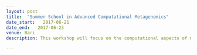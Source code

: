 ```yaml
---
layout: post
title:  "Summer School in Advanced Computational Metagenomics"
date_start:   2017-06-21
date_end:   2017-06-23
venue: Bari
description: This workshop will focus on the computational aspects of metagenomics analysis including reference databases, software and data retrieval and submission. The investigation of microbial communities will be discussed with an overview on real projects cases, both in ecological, clinical and nutrition fields. During the practical sessions students will experience how to analyze meta-barcoding and shotgun data from Next Generation Sequencing  and to perform statistical inference on them.

---
```




